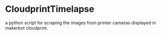 # CloudprintTimelapse
a python script for scraping the images from printer cameras displayed in makerbot cloudprint.
